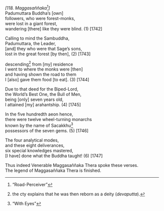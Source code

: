 *\[118. Maggasaññaka*[^1]*\]*  
Padumuttara Buddha’s \[own\]  
followers, who were forest-monks,  
were lost in a giant forest,  
wandering \[there\] like they were blind. (1) \[1742\]

Calling to mind the Sambuddha,  
Padumuttara, the Leader,  
\[and\] they who were that Sage’s sons,  
lost in the great forest \[by then\], (2) \[1743\]

descending[^2] from \[my\] residence  
I went to where the monks were \[then\]  
and having shown the road to them  
I \[also\] gave them food \[to eat\]. (3) \[1744\]

Due to that deed for the Biped-Lord,  
the World’s Best One, the Bull of Men,  
being \[only\] seven years old,  
I attained \[my\] arahantship. (4) \[1745\]

In the five hundredth aeon hence,  
there were twelve wheel-turning monarchs  
known by the name of Sacakkhu[^3]  
possessors of the seven gems. (5) \[1746\]

The four analytical modes,  
and these eight deliverances,  
six special knowledges mastered,  
\[I have\] done what the Buddha taught! (6) \[1747\]

Thus indeed Venerable Maggasaññaka Thera spoke these verses.  
The legend of Maggasaññaka Thera is finished.

[^1]: “Road-Perceiver”

[^2]: the cty explains that he was then reborn as a deity (*devaputta*).

[^3]: “With Eyes”
